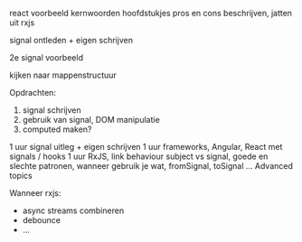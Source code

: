 react voorbeeld
kernwoorden hoofdstukjes
pros en cons beschrijven, jatten uit rxjs

signal ontleden + eigen schrijven

2e signal voorbeeld

kijken naar mappenstructuur

Opdrachten:

1. signal schrijven
2. gebruik van signal, DOM manipulatie
3. computed maken?

1 uur signal uitleg + eigen schrijven
1 uur frameworks, Angular, React met signals / hooks
1 uur RxJS, link behaviour subject vs signal, goede en slechte patronen, wanneer gebruik je wat, fromSignal, toSignal ...
Advanced topics

Wanneer rxjs:

- async streams combineren
- debounce
- ...
